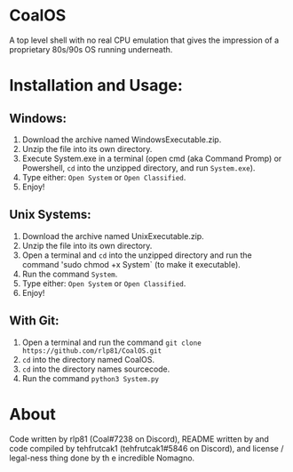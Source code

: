 # CoalOS
A top level shell with no real CPU emulation that gives the impression of a proprietary 80s/90s OS running underneath.
# Installation and Usage:
## Windows:
1. Download the archive named WindowsExecutable.zip.
2. Unzip the file into its own directory.
3. Execute System.exe in a terminal (open cmd (aka Command Promp) or Powershell, `cd` into the unzipped directory, and run `System.exe`).
4. Type either: `Open System` or `Open Classified`.
5. Enjoy!
## Unix Systems:
1. Download the archive named UnixExecutable.zip.
2. Unzip the file into its own directory.
3. Open a terminal and `cd` into the unzipped directory and run the command 'sudo chmod +x System` (to make it executable).
5. Run the command `System`.
6. Type either: `Open System` or `Open Classified`.
7. Enjoy!
## With Git:
1. Open a terminal and run the command `git clone https://github.com/rlp81/CoalOS.git`
2. `cd` into the directory named CoalOS.
3. `cd` into the directory names sourcecode.
4. Run the command `python3 System.py`

# About
Code written by rlp81 (Coal#7238 on Discord), README written by and code compiled by tehfrutcak1 (tehfrutcak1#5846 on Discord), and license / legal-ness thing done by th e incredible Nomagno.

